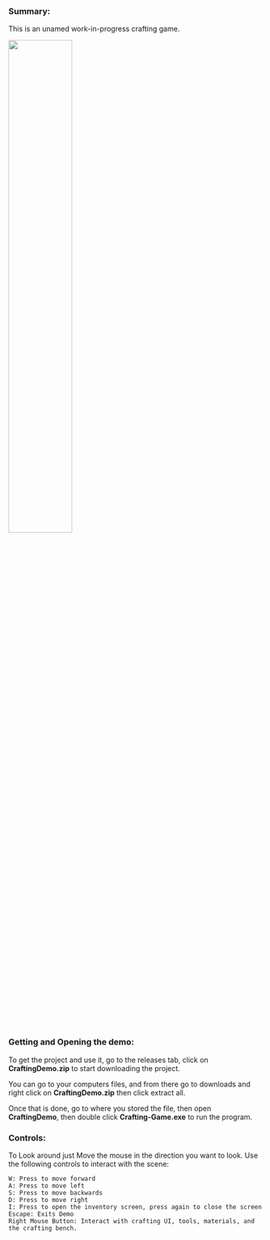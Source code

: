 ### Summary:

This is an unamed work-in-progress crafting game.

<img src=""  width=50% height=50%>

### Getting and Opening the demo:

To get the project and use it, go to the releases tab, click on __CraftingDemo.zip__ to start downloading the project.

You can go to your computers files, and from there go to downloads and right click on __CraftingDemo.zip__ then click extract all.

Once that is done, go to where you stored the file, then open __CraftingDemo__, then double click __Crafting-Game.exe__ to run the program.

### Controls:

To Look around just Move the mouse in the direction you want to look.
Use the following controls to interact with the scene:

    W: Press to move forward
    A: Press to move left
    S: Press to move backwards
    D: Press to move right
    I: Press to open the inventory screen, press again to close the screen
    Escape: Exits Demo
    Right Mouse Button: Interact with crafting UI, tools, materials, and the crafting bench.
